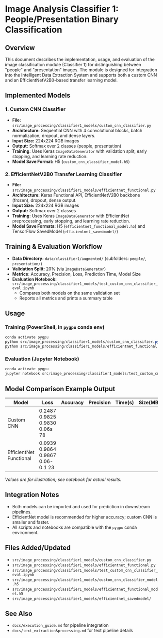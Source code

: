 # Image Analysis Classifier 1: People/Presentation Binary Classification

## Overview
This document describes the implementation, usage, and evaluation of the image classification module (Classifier 1) for distinguishing between "people" and "presentation" images. The module is designed for integration into the Intelligent Data Extraction System and supports both a custom CNN and an EfficientNetV2B0-based transfer learning model.

## Implemented Models

### 1. Custom CNN Classifier
- **File:** `src/image_processing/classifier1_models/custom_cnn_classifier.py`
- **Architecture:** Sequential CNN with 4 convolutional blocks, batch normalization, dropout, and dense layers.
- **Input Size:** 224x224 RGB images
- **Output:** Softmax over 2 classes (people, presentation)
- **Training:** Uses Keras `ImageDataGenerator` with validation split, early stopping, and learning rate reduction.
- **Model Save Format:** H5 (`custom_cnn_classifier_model.h5`)

### 2. EfficientNetV2B0 Transfer Learning Classifier
- **File:** `src/image_processing/classifier1_models/efficientnet_functional.py`
- **Architecture:** Keras Functional API, EfficientNetV2B0 backbone (frozen), dropout, dense output.
- **Input Size:** 224x224 RGB images
- **Output:** Softmax over 2 classes
- **Training:** Uses Keras `ImageDataGenerator` with EfficientNet preprocessing, early stopping, and learning rate reduction.
- **Model Save Formats:** H5 (`efficientnet_functional_model.h5`) and TensorFlow SavedModel (`efficientnet_savedmodel/`)

## Training & Evaluation Workflow

- **Data Directory:** `data/classifier1/augmented/` (subfolders: `people/`, `presentation/`)
- **Validation Split:** 20% (via `ImageDataGenerator`)
- **Metrics:** Accuracy, Precision, Loss, Prediction Time, Model Size
- **Evaluation Notebook:** `src/image_processing/classifier1_models/test_custom_cnn_classifier_eval.ipynb`
    - Compares both models on the same validation set
    - Reports all metrics and prints a summary table

## Usage

### Training (PowerShell, in `pygpu` conda env)
```powershell
conda activate pygpu
python src/image_processing/classifier1_models/custom_cnn_classifier.py --train
python src/image_processing/classifier1_models/efficientnet_functional.py --train
```

### Evaluation (Jupyter Notebook)
```powershell
conda activate pygpu
jupyter notebook src/image_processing/classifier1_models/test_custom_cnn_classifier_eval.ipynb
```

## Model Comparison Example Output
| Model                   | Loss   | Accuracy | Precision | Time(s) | Size(MB) |
|-------------------------|--------|----------|-----------|---------|------
| Custom CNN              |0.2487     0.9825     0.9830       0.06s      78
| EfficientNet Functional | 0.0939     0.9864     0.9867      0.06-0.1   23

*Values are for illustration; see notebook for actual results.*

## Integration Notes
- Both models can be imported and used for prediction in downstream pipelines.
- EfficientNet model is recommended for higher accuracy; custom CNN is smaller and faster.
- All scripts and notebooks are compatible with the `pygpu` conda environment.

## Files Added/Updated
- `src/image_processing/classifier1_models/custom_cnn_classifier.py`
- `src/image_processing/classifier1_models/efficientnet_functional.py`
- `src/image_processing/classifier1_models/test_custom_cnn_classifier_eval.ipynb`
- `src/image_processing/classifier1_models/custom_cnn_classifier_model.h5`
- `src/image_processing/classifier1_models/efficientnet_functional_model.h5`
- `src/image_processing/classifier1_models/efficientnet_savedmodel/`

## See Also
- `docs/execution_guide.md` for pipeline integration
- `docs/text_extraction&processing.md` for text pipeline details
